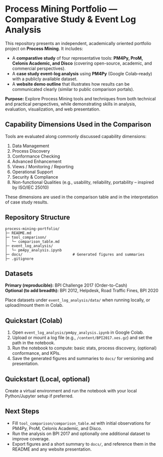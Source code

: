 # Process Mining Portfolio — Comparative Study & Event Log Analysis

This repository presents an independent, academically oriented portfolio project on **Process Mining**. It includes:

- A **comparative study** of four representative tools: **PM4Py, ProM, Celonis Academic, and Disco** (covering open-source, academic, and commercial perspectives).
- A **case study event-log analysis** using **PM4Py** (Google Colab–ready) with a publicly available dataset.
- A **website demo outline** that illustrates how results can be communicated clearly (similar to public comparison portals).

**Purpose:** Explore Process Mining tools and techniques from both technical and practical perspectives, while demonstrating skills in analysis, evaluation, visualization, and web presentation.

## Capability Dimensions Used in the Comparison
Tools are evaluated along commonly discussed capability dimensions:
1. Data Management
2. Process Discovery
3. Conformance Checking
4. Advanced Enhancement
5. Views / Monitoring / Reporting
6. Operational Support
7. Security & Compliance
8. Non-functional Qualities (e.g., usability, reliability, portability – inspired by ISO/IEC 25010)

These dimensions are used in the comparison table and in the interpretation of case study results.

## Repository Structure
```
process-mining-portfolio/
├─ README.md
├─ tool_comparison/
│  └─ comparison_table.md
├─ event_log_analysis/
│  └─ pm4py_analysis.ipynb
├─ docs/                       # Generated figures and summaries
├─ .gitignore
```
## Datasets
**Primary (reproducible):** BPI Challenge 2017 (Order-to-Cash)  
**Optional (to add breadth):** BPI 2012, Helpdesk, Road Traffic Fines, BPI 2020

Place datasets under `event_log_analysis/data/` when running locally, or upload/mount them in Colab.

## Quickstart (Colab)
1. Open `event_log_analysis/pm4py_analysis.ipynb` in Google Colab.
2. Upload or mount a log file (e.g., `/content/BPI2017.xes.gz`) and set the path in the notebook.
3. Run the notebook to compute: basic stats, process discovery, (optional) conformance, and KPIs.
4. Save the generated figures and summaries to `docs/` for versioning and presentation.

## Quickstart (Local, optional)
Create a virtual environment and run the notebook with your local Python/Jupyter setup if preferred.

## Next Steps
- Fill `tool_comparison/comparison_table.md` with initial observations for PM4Py, ProM, Celonis Academic, and Disco.
- Run the analysis on BPI 2017 and optionally one additional dataset to improve coverage.
- Export figures and a short summary to `docs/`, and reference them in the README and any website presentation.
